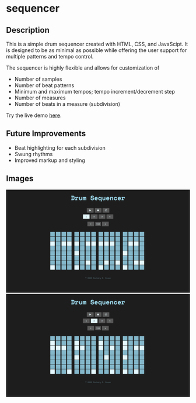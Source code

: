 # sequencer

## Description
This is a simple drum sequencer created with HTML, CSS, and JavaScipt. It is designed to be as minimal as possible while offering the user support for multiple patterns and tempo control.

The sequencer is highly flexible and allows for customization of 
* Number of samples
* Number of beat patterns
* Minimum and maximum tempos; tempo increment/decrement step
* Number of measures
* Number of beats in a measure (subdivision)

Try the live demo [here](https://zachsnoek.github.io/drum-sequencer/).

## Future Improvements
* Beat highlighting for each subdivision
* Swung rhythms
* Improved markup and styling

## Images
![](img/sequencer-pttn-1.png)
![](img/sequencer-pttn-2.png)
